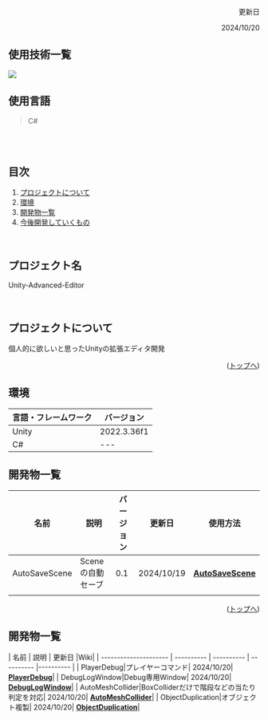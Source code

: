 <div id="top"></div>

<p align="right"> 更新日 </p>
<p align="right"> 2024/10/20 </p>

## 使用技術一覧

<img src="https://img.shields.io/badge/-unity-000000.svg?logo=unity&style=plastic">

## 使用言語
>C#
 <br />
 <br />

## 目次
1. [プロジェクトについて](#プロジェクトについて)
2. [環境](#環境)
3. [開発物一覧](#開発物一覧)
4. [今後開発していくもの](#今後開発していくもの)

<br />

## プロジェクト名

Unity-Advanced-Editor

<br />

<!-- プロジェクトについて -->

## プロジェクトについて

個人的に欲しいと思ったUnityの拡張エディタ開発


<p align="right">(<a href="#top">トップへ</a>)</p>







## 環境

<!-- 言語、フレームワーク、ミドルウェア、インフラの一覧とバージョンを記載 -->

| 言語・フレームワーク  | バージョン |
| --------------------- | ---------- |
| Unity                 | 2022.3.36f1  |
|C#                     |    ---     |


## 開発物一覧
| 名前  | 説明 | バージョン | 更新日 |使用方法|
| --------------------- | ---------- | ---------- | ---------- |---------- |
| AutoSaveScene|Sceneの自動セーブ| 0.1 | 2024/10/19| <a href="../../wiki/AutoSaveScene"><strong>AutoSaveScene</strong></a>|
|                     |            | | ||

<p align="right">(<a href="#top">トップへ</a>)</p>

## 開発物一覧
| 名前  | 説明 |  更新日 |Wiki|
| --------------------- | ---------- | ---------- | ---------- |---------- |
| PlayerDebug|プレイヤーコマンド| 2024/10/20| <a href="../../wiki/PlayerDebug"><strong>PlayerDebug</strong></a>|
| DebugLogWindow|Debug専用Window| 2024/10/20| <a href="../../wiki/DebugLogWindow"><strong>DebugLogWindow</strong></a>|
| AutoMeshCollider|BoxColliderだけで階段などの当たり判定を対応| 2024/10/20| <a href="../../wiki/AutoMeshCollider"><strong>AutoMeshCollider</strong></a>|
| ObjectDuplication|オブジェクト複製| 2024/10/20| <a href="../../wiki/ObjectDuplication"><strong>ObjectDuplication</strong></a>|
